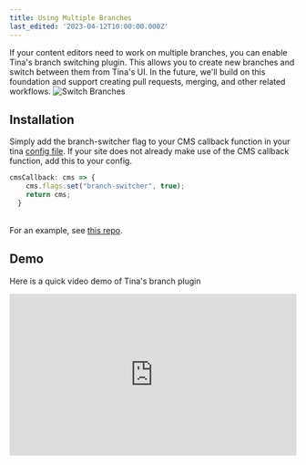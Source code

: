```yaml
---
title: Using Multiple Branches
last_edited: '2023-04-12T10:00:00.000Z'
---
```


If your content editors need to work on multiple branches, you can enable Tina's branch switching plugin.  This allows you to create new branches and switch between them from Tina's UI. In the future, we'll build on this foundation and support creating pull requests, merging, and other related workflows.  ![Switch Branches](https://res.cloudinary.com/forestry-demo/image/upload/v1681311018/tina-io/docs/branch-selector_e5ndeg.gif "Switch Branches")

## Installation

Simply add the branch-switcher flag to your CMS callback function in your tina [config file](http://localhost:3000/docs/reference/config/). If your site does not already make use of the CMS callback function, add this to your config.

```javascript
cmsCallback: cms => {
    cms.flags.set("branch-switcher", true);
    return cms;
  }
```

\
For an example, see [this repo](https://github.com/tinacms/demo-incremental/blob/main/.tina/config.tsx#L16). 

## Demo

Here is a quick video demo of Tina's branch plugin

<div style="position:relative;padding-top:56.25%;">
  <iframe width="560" frameborder="0" allowfullscreen
      style="position:absolute;top:0;left:0;width:100%;height:100%;" src="https://www.youtube.com/embed/XvL3pFiYaVw" title="TinaCMS Branching Demo video" allow="accelerometer; autoplay; clipboard-write; encrypted-media; gyroscope; picture-in-picture; web-share">
  </iframe>
</div>
